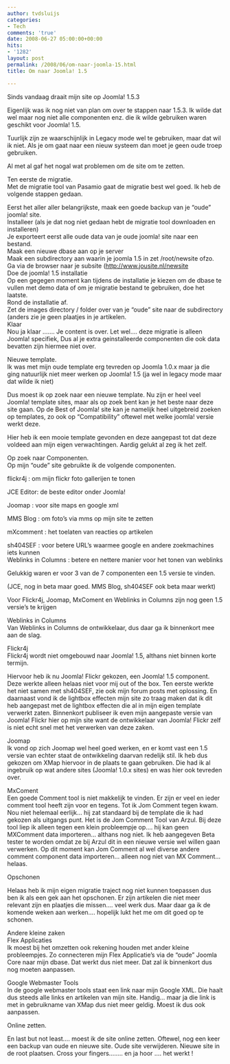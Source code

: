 ```yaml
---
author: tvdsluijs
categories:
- Tech
comments: 'true'
date: 2008-06-27 05:00:00+00:00
hits:
- '1282'
layout: post
permalink: /2008/06/om-naar-joomla-15.html
title: Om naar Joomla! 1.5

---
```

Sinds vandaag draait mijn site op Joomla! 1.5.3

Eigenlijk was ik nog niet van plan om over te stappen naar 1.5.3. Ik wilde dat wel maar nog niet alle componenten enz. die ik wilde gebruiken waren geschikt voor Joomla! 1.5.

Tuurlijk zijn ze waarschijnlijk in Legacy mode wel te gebruiken, maar dat wil ik niet. Als je om gaat naar een nieuw systeem dan moet je geen oude troep gebruiken.

Al met al gaf het nogal wat problemen om de site om te zetten.

Ten eerste de migratie.  
Met de migratie tool van Pasamio gaat de migratie best wel goed. Ik heb de volgende stappen gedaan.

Eerst het aller aller belangrijkste, maak een goede backup van je “oude” joomla! site.  
Installeer (als je dat nog niet gedaan hebt de migratie tool downloaden en installeren)  
Je exporteert eerst alle oude data van je oude joomla! site naar een bestand.  
Maak een nieuwe dbase aan op je server  
Maak een subdirectory aan waarin je joomla 1.5 in zet /root/newsite ofzo.  
Ga via de browser naar je subsite (<http://www.jousite.nl/newsite>  
Doe de joomla! 1.5 installatie  
Op een gegegen moment kan tijdens de installatie je kiezen om de dbase te vullen met demo data of om je migratie bestand te gebruiken, doe het laatste.  
Rond de installatie af.  
Zet de images directory / folder over van je “oude” site naar de subdirectory (anders zie je geen plaatjes in je artikelen.  
Klaar  
Nou ja klaar ……. Je content is over. Let wel…. deze migratie is alleen Joomla! specifiek, Dus al je extra geinstalleerde componenten die ook data bevatten zijn hiermee niet over.

Nieuwe template.   
Ik was met mijn oude template erg tevreden op Joomla 1.0.x maar ja die ging natuurlijk niet meer werken op Joomla! 1.5 (ja wel in legacy mode maar dat wilde ik niet)

Dus moest ik op zoek naar een nieuwe template. Nu zijn er heel veel Joomla! template sites, maar als op zoek bent kan je het beste naar deze site gaan. Op de Best of Joomla! site kan je namelijk heel uitgebreid zoeken op templates, zo ook op “Compatibility” oftewel met welke joomla! versie werkt deze.

Hier heb ik een mooie template gevonden en deze aangepast tot dat deze voldeed aan mijn eigen verwachtingen. Aardig gelukt al zeg ik het zelf.

Op zoek naar Componenten.  
Op mijn “oude” site gebruikte ik de volgende componenten.

flickr4j : om mijn flickr foto gallerijen te tonen

JCE Editor: de beste editor onder Joomla!

Joomap : voor site maps en google xml

MMS Blog : om foto’s via mms op mijn site te zetten

mXcomment : het toelaten van reacties op artikelen

sh404SEF : voor betere URL’s waarmee google en andere zoekmachines iets kunnen  
Weblinks in Columns : betere en nettere manier voor het tonen van weblinks

Gelukkig waren er voor 3 van de 7 componenten een 1.5 versie te vinden.

(JCE, nog in beta maar goed. MMS Blog, sh404SEF ook beta maar werkt)

Voor Flickr4j, Joomap, MxComent en Weblinks in Columns zijn nog geen 1.5 versie’s te krijgen

Weblinks in Columns  
Van Weblinks in Columns de ontwikkelaar, dus daar ga ik binnenkort mee aan de slag.

Flickr4j   
Flickr4j wordt niet omgebouwd naar Joomla! 1.5, althans niet binnen korte termijn.

Hiervoor heb ik nu Joomla! Flickr gekozen, een Joomla! 1.5 component. Deze werkte alleen helaas niet voor mij out of the box. Ten eerste werkte het niet samen met sh404SEF, zie ook mijn forum posts met oplossing. En daarnaast vond ik de lightbox effecten mijn site zo traag maken dat ik dit heb aangepast met de lightbox effecten die al in mijn eigen template verwerkt zaten. Binnenkort publiseer ik even mijn aangepaste versie van Joomla! Flickr hier op mijn site want de ontwikkelaar van Joomla! Flickr zelf is niet echt snel met het verwerken van deze zaken.

Joomap  
Ik vond op zich Joomap wel heel goed werken, en er komt vast een 1.5 versie van echter staat de ontwikkeling daarvan redelijk stil. Ik heb dus gekozen om XMap hiervoor in de plaats te gaan gebruiken. Die had ik al ingebruik op wat andere sites (Joomla! 1.0.x sites) en was hier ook tevreden over.

MxComent  
Een goede Comment tool is niet makkelijk te vinden. Er zijn er veel en ieder comment tool heeft zijn voor en tegens. Tot ik Jom Comment tegen kwam. Nou niet helemaal eerlijk… hij zat standaard bij de template die ik had gekozen als uitgangs punt. Het is de Jom Comment Tool van Arzul. Bij deze tool liep ik alleen tegen een klein probleempje op…. hij kan geen MXComment data importeren… althans nog niet. Ik heb aangegeven Beta tester te worden omdat ze bij Arzul dit in een nieuwe versie wel willen gaan verwerken. Op dit moment kan Jom Comment al wel diverse andere comment component data importeren… alleen nog niet van MX Comment… helaas.

Opschonen 

Helaas heb ik mijn eigen migratie traject nog niet kunnen toepassen dus ben ik als een gek aan het opschonen. Er zijn artikelen die niet meer relevant zijn en plaatjes die missen…. veel werk dus. Maar daar ga ik de komende weken aan werken…. hopelijk lukt het me om dit goed op te schonen.

Andere kleine zaken   
Flex Applicaties  
Ik moest bij het omzetten ook rekening houden met ander kleine probleempjes. Zo connecteren mijn Flex Applicatie’s via de “oude” Joomla Core naar mijn dbase. Dat werkt dus niet meer. Dat zal ik binnenkort dus nog moeten aanpassen.

Google Webmaster Tools  
In de google webmaster tools staat een link naar mijn Google XML. Die haalt dus steeds alle links en artikelen van mijn site. Handig… maar ja die link is met in gebruikname van XMap dus niet meer geldig. Moest ik dus ook aanpassen.

Online zetten. 

En last but not least…. moest ik de site online zetten. Oftewel, nog een keer een backup van oude en nieuwe site. Oude site verwijderen. Nieuwe site in de root plaatsen. Cross your fingers…….. en ja hoor …. het werkt !